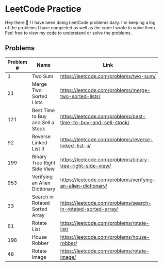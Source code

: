 # LeetCode Practice

Hey there 👋 ! I have been doing LeetCode problems daily. I'm keeping a log of the problems I have completed as well as the code I wrote to solve them. Feel free to view my code to understand or solve the problems.


## Problems

| Problem # | Name | Link | Difficulty Lvl |
|-----|----------------|-------------------------------|-----------------------------|
| 1 | Two Sum | https://leetcode.com/problems/two-sum/ | Easy |
| 21 | Merge Two Sorted Lists | https://leetcode.com/problems/merge-two-sorted-lists/ | Easy |
| 121 | Best Time to Buy and Sell a Stock | https://leetcode.com/problems/best-time-to-buy-and-sell-stock/ | Easy |
| 92 | Reverse Linked List II | https://leetcode.com/problems/reverse-linked-list-ii/ | Medium |
| 199 | Binary Tree Right Side View | https://leetcode.com/problems/binary-tree-right-side-view/ | Medium |
| 953 | Verifying an Alien Dictionary | https://leetcode.com/problems/verifying-an-alien-dictionary/ | Easy |
| 33 | Search in Rotated Sorted Array | https://leetcode.com/problems/search-in-rotated-sorted-array/ | Medium |
| 61 | Rotate List | https://leetcode.com/problems/rotate-list/ | Medium |
| 198 | House Robber | https://leetcode.com/problems/house-robber/ | Easy |
| 48 | Rotate Image | https://leetcode.com/problems/rotate-image/ | Medium |

